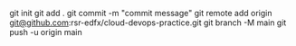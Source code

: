 git init
git add .
git commit -m "commit message"
git remote add origin git@github.com:rsr-edfx/cloud-devops-practice.git
git branch -M main
git push -u origin main

